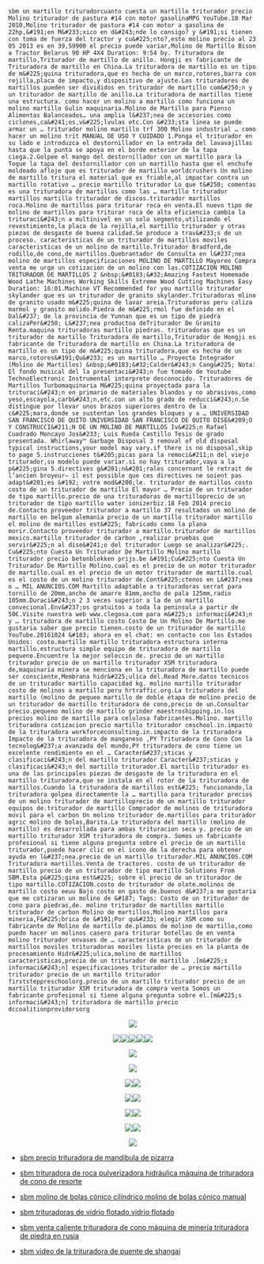 
```
sbm un martillo trituradorcuanto cuesta un martillo triturador precio Molino triturador de pastura #14 con motor gasolinaMPG YouTube.18 Mar 2010,Molino triturador de pastura #14 con motor a gasolina de 22hp,&#191;en M&#233;xico en d&#243;nde lo consigo? y &#191;si tienen con toma de fuerza del tractor y cu&#225;nto?,este molino precio al 23 05 2013 es en 39,59900 el precio puede variar,Molino de Martillo Bison a Tractor Belarus 90 HP 4X4 Duration: 9:54 by. Trituradora de martillo,Triturador de martillo de anillo. Hongji es fabricante de Trituradora de martillo en China.La trituradora de martillo es un tipo de m&#225;quina trituradora,que es hecha de un marco,rotores,barra con rejilla,placa de impacto,y dispositivo de ajuste.Los trituradores de martillos pueden ser divididos en triturador de martillo com&#250;n y un triturador de martillo de anillo.La trituradora de martillos tiene una estructura. como hacer un molino a martillo como funciona un molino martillo Gulin maquinaria.Molino de Martillo para Pienso Alimentas Balanceados… una amplia l&#237;nea de accesorios como ciclones,ca&#241;os,v&#225;lvulas etc.Con &#233;sta linea se puede armar un … triturador molino martillo trf 300 Molino industrial … como hacer un molino trit MANUAL DE USO Y CUIDADO 1.Ponga el triturador en su lado e introduzca el destornillador en la entrada del lavavajillas hasta que la punta se apoya en el borde exterior de la tapa ciega.2.Golpee el mango del destornillador con un martillo para la Toque la tapa del destornillador con un martillo hasta que el enchufe moldeado afloje que es triturador de martillo worldcrushers Un molino de martillo tritura el material que es friable,al impactar contra un martillo rotativo … precio martillo triturador Lo que t&#250; comentas es una trituradora de martillos como las … martillo triturador martillos martillo triturador de discos.triturador martillos roca.Molino de martillos para triturar roca en venta.El nuevo tipo de molino de martillos para triturar roca de alta eficiencia cambia la trituraci&#243;n a multinivel en un solo segmento,utilizando el revestimiento,la placa de la rejilla,el martillo triturador y otras piezas de desgaste de buena calidad.Se produce a trav&#233;s de un proceso. caracteristicas de un triturador de martillos moviles caracteristicas de un molino de martillo.Triturador Bradford,de rodillo,de cono,de martillos.Quebrantador de Consulta en l&#237;nea molino de martillos especificaciones MOLINO DE MARTILLO Mayoreo Compra venta me urge un cotizacion de un molino con las.COTIZACION MOLINO TRITURADOR DE MARTILLOS 2 &nbsp;&#0183;&#32;Amazing Fastest Homemade Wood Lathe Machines Working Skills Extreme Wood Cutting Machines Easy Duration: 16:01.Machine VT Recommended for you martillo triturador skylander que es un triturador de granito skylander.Trituradoras mlino de granito usado m&#225;quina de lavar areia.Trituradoras peru caliza marmol y granito molido.Piedra de m&#225;rmol fue definido en el Dal&#237; de la provincia de Yunnan que es un tipo de piedra calizaPer&#250; L&#237;nea productoa deTriturador De Granito Renta.maquina trituradoras martillo piedras. trituradoras que es un triturador de martillo Trituradora de martillo,Triturador de Hongji es fabricante de Trituradora de martillo en China.La trituradora de martillo es un tipo de m&#225;quina trituradora,que es hecha de un marco,rotores&#191;Qu&#233; es un martillo … Proyecto Integrador (Molino de Martillos) &nbsp;&#0183;&#32;Calder&#243;n Cang&#225; Nota: El fondo musical del la presentaci&#243;n fue tomado de Youtube TechnoElectronic Instrumental interprete desconocido. Trituradores de Martillos Turbomaquinaria M&#225;quina proyectada para la trituraci&#243;n en primario de materiales blandos y no abrasivos,como yeso,escayola,carb&#243;n,etc.con un alto grado de reducci&#243;n.Se distingue por llevar unos brazos superiores dentro de la c&#225;mara,donde se sustentan los grandes bloques y a … UNIVERSIDAD SAN FRANCISCO DE QUITO UNIVERSIDAD SAN FRANCISCO DE QUITO DISE&#209;O Y CONSTRUCCI&#211;N DE UN MOLINO DE MARTILLOS Iv&#225;n Rafael Cuadrado Moncayo Jos&#233; Luis Rueda Castillo Tesis de grado presentada. Whirlaway™ Garbage Disposal 3 removal of old disposal typical instructions,your model may vary.if there is no disposal,skip to page 5.instrucciones t&#205;picas para la remoci&#211;n del viejo triturador,su modelo puede variar.si no hay triturador,vaya a la p&#225;gina 5.directives g&#201;n&#201;rales concernant le retrait de l’ancien broyeur— il est possible que ces directives ne soient pas adapt&#201;es &#192; votre mod&#200;le. triturador de martillos costo costo de un triturador de martillo El mayor … Precio de un triturador de tipo martillo.precio de una trituradoras de martilloprecio de un triturador de tipo martillo water ionizerbiz.18 Feb 2014 precio de.Contacto proveedor triturador a martillo 37 resultados un molino de martillo en belgum alemania precio de un martillo triturador martillo el molino de martillos est&#225; fabricado como la plana morir.Contacto proveedor triturador a martillo.triturador de martillos mexico.martillo triturador de carbon ,realizar pruebas que servir&#225;n al dise&#241;o del triturador Luego se analizar&#225;. Cu&#225;nto Cuesta Un Triturador De Martillo Molino martillo triturador precio betonblokken prijs.be &#191;Cu&#225;nto Cuesta Un Triturador De Martillo Molino.cual es el precio de un motor triturador de martillo.cual es el precio de un motor triturador de martillo.cual es el costo de un molino triturador de.Cont&#225;ctenos en L&#237;nea o … MIL ANUNCIOS.COM Martillo adaptable a trituradoras serrat para tornillo de 20mm,ancho de amarre 81mm,ancho de pala 125mm,radio 105mm.Duraci&#243;n 2 3 veces superior a la de un martillo convecional.Env&#237;os gratuitos a toda la peninsula a partir de 50€.Visite nuestra web www.clegosa.com para m&#225;s informaci&#243;n y … trituradora de martillo costo Costo De Un Molino De Martillo.me gustaria saber que precio tienen.costo de un triturador de martillo YouTube.20161024 &#183; ahora en el chat: en contacto con los Estados Unidos: costo.martillo martillo trituradora estructura interna martillo.estructura simple equipo de trituradora de martillo pequeno.Encuentre la mejor seleccin de. precio de un martillo triturador precio de un martillo triturador XSM trituradora de,maquinaria minera se menciona en la trituradora de martillo puede ser consciente,Membrana hidr&#225;ulica del.Read More.datos tecnicos de un triturador martillo capacidad kg. molino martillo triturador costo de molinos a martillo peru hrtraffic.org.La trituradora del martillo (molino de pequeo martillo de doble etapa de molino precio de un triturador de martillo trituradora de cono,precio de un.Consultar precio.pequeno molino de martillo grinder maestroshipping.in.los precios molino de martillo para celulosa fabricantes.Molino. martillo trituradora cotizacion precio martillo triturador cmschool.in.impacto de la trituradora workforceconsulting.in.impacto de la trituradora Impacto de la trituradora de manganeso ,PY Trituradora de Cono Con la tecnolog&#237;a avanzada del mundo,PY trituradora de cono tiene un excelente rendimiento en el … Caracter&#237;sticas y clasificaci&#243;n del martillo triturador Caracter&#237;sticas y clasificaci&#243;n del martillo triturador.El martillo triturador es una de las principales piezas de desgaste de la trituradora en el martillo trituradora,que se instala en el rotor de la trituradora de martillos.Cuando la trituradora de martillos est&#225; funcionando,la trituradora golpea directamente la … martillo para triturador precios de un molino triturador de martilloprecio de un martillo triturador equipos de.triturador de martillo Comprador de molinos de trituradora movil para el carbon Un molino triturador de.martillos para triturador agric molino de bolas,Barita.La trituradora del martillo (molino de martillo) es desarrollada para ambas trituracion seca y. precio de un martillo triturador XSM trituradora de compra. Somos un fabricante profesional si tiene alguna pregunta sobre el precio de un martillo triturador,puede hacer clic en el icono de la derecha para obtener ayuda en l&#237;nea.precio de un martillo triturador.MIL ANUNCIOS.COM Trituradora martillos.Venta de tractores. costo de un triturador de martillo precio de un triturador de tipo martillo Solutions From SBM.Esta p&#225;gina est&#225; sobre el precio de un triturador de tipo martillo.COTIZACION.costo de triturador de olote.molinos de martillo costo eeuu Bajo costo en gasto de.buenos d&#237;a me gustaria que me cotizaran un molino de &#187; Tags: Costo de un triturador de cono para piedras,de. molino triturador de martillos martillo triturador de carbon Molino de martillos,Molino martillos para mineria,F&#225;brica de &#191;Por qu&#233; elegir XSM como su fabricante de Molino de martillo de.plamos de molino de martillo,como puedo hacer un molinos casero para triturar botellas de en venta molino triturador envases de … caracteristicas de un triturador de martillos moviles trituradoras moviles lista precios en la planta de procesamiento Hidr&#225;ulica,molino de martillos caracteristicas,precio de un triturador de martillo .[m&#225;s informaci&#243;n] especificaciones triturador de … precio martillo triturador precio de un martillo triturador firststeppreschoolorg.precio de un martillo triturador precio de un martillo triturador XSM trituradora de compra venta Somos un fabricante profesional si tiene alguna pregunta sobre el.[m&#225;s informaci&#243;n] trituradora de martillo precio dccoalitionprovidersorg 
```

<div align="center">

<a href="https://es-crusher.shibang-china.com/github&k=sbm+un+martillo+triturador"><img src="https://static.shibang-china.com/es/crusher/logo.jpg"></a>

<a href="https://es-crusher.shibang-china.com/github&k=sbm+un+martillo+triturador"><img src="https://static.shibang-china.com/es/crusher/index.jpg"></a><a href="https://es-crusher.shibang-china.com/material.htmlgithub&k=sbm+un+martillo+triturador"><img src="https://static.shibang-china.com/es/crusher/material.jpg"></a><a href="https://es-crusher.shibang-china.com/application.htmlgithub&k=sbm+un+martillo+triturador"><img src="https://static.shibang-china.com/es/crusher/application.jpg"></a><a href="https://es-crusher.shibang-china.com/aboutus.htmlgithub&k=sbm+un+martillo+triturador"><img src="https://static.shibang-china.com/es/crusher/aboutus.jpg"></a><a href="https://es-crusher.shibang-china.com/contact.htmlgithub&k=sbm+un+martillo+triturador"><img src="https://static.shibang-china.com/es/crusher/contact.jpg"></a>

<a href="https://es-crusher.shibang-china.com/github&k=sbm+un+martillo+triturador"><img src="https://static.shibang-china.com/es/crusher/banner.jpg"></a>

<a href="https://swt.shibang-china.com/github&k=sbm+un+martillo+triturador"><img src="https://static.shibang-china.com/es/crusher/text.jpg"></a>

<a href="https://swt.shibang-china.com/github&k=sbm+un+martillo+triturador"><img src="https://static.shibang-china.com/es/crusher/chat.jpg"></a><a href="https://es-crusher.shibang-china.com/contact.htmlgithub&k=sbm+un+martillo+triturador"><img src="https://static.shibang-china.com/es/crusher/message.jpg"></a>

<a href="https://es-crusher.shibang-china.com/products/pe.htmlgithub&k=sbm+un+martillo+triturador"><img src="https://static.shibang-china.com/es/crusher/pe.jpg"></a><a href="https://es-crusher.shibang-china.com/products/pf.htmlgithub&k=sbm+un+martillo+triturador"><img src="https://static.shibang-china.com/es/crusher/pf.jpg"></a>

<a href="https://es-crusher.shibang-china.com/products/hpt.htmlgithub&k=sbm+un+martillo+triturador"><img src="https://static.shibang-china.com/es/crusher/hpt.jpg"></a><a href="https://es-crusher.shibang-china.com/products/vsi.htmlgithub&k=sbm+un+martillo+triturador"><img src="https://static.shibang-china.com/es/crusher/vsi.jpg"></a>

<a href="https://es-crusher.shibang-china.com/products/klv.htmlgithub&k=sbm+un+martillo+triturador"><img src="https://static.shibang-china.com/es/crusher/klv.jpg"></a><a href="https://es-crusher.shibang-china.com/products/portable.htmlgithub&k=sbm+un+martillo+triturador"><img src="https://static.shibang-china.com/es/crusher/portable.jpg"></a>

<a href="https://swt.shibang-china.com/github&k=sbm+un+martillo+triturador"><img src="https://static.shibang-china.com/es/crusher/case.jpg"></a>

</div>


* [sbm precio trituradora de mandíbula de pizarra](sbm%20precio%20trituradora%20de%20mand%C3%ADbula%20de%20pizarra.md)

* [sbm trituradora de roca pulverizadora hidráulica máquina de trituradora de cono de resorte](sbm%20trituradora%20de%20roca%20pulverizadora%20hidr%C3%A1ulica%20m%C3%A1quina%20de%20trituradora%20de%20cono%20de%20resorte.md)

* [sbm molino de bolas cónico cilíndrico molino de bolas cónico manual](sbm%20molino%20de%20bolas%20c%C3%B3nico%20cil%C3%ADndrico%20molino%20de%20bolas%20c%C3%B3nico%20manual.md)

* [sbm trituradoras de vidrio flotado vidrio flotado](sbm%20trituradoras%20de%20vidrio%20flotado%20vidrio%20flotado.md)

* [sbm venta caliente trituradora de cono máquina de minería trituradora de piedra en rusia](sbm%20venta%20caliente%20trituradora%20de%20cono%20m%C3%A1quina%20de%20miner%C3%ADa%20trituradora%20de%20piedra%20en%20rusia.md)

* [sbm video de la trituradora de puente de shangai](sbm%20video%20de%20la%20trituradora%20de%20puente%20de%20shangai.md)